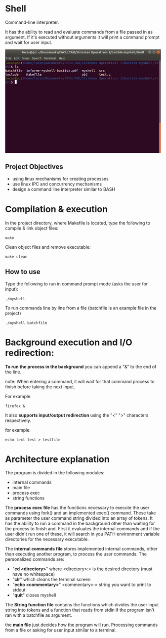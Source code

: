 # Shell
Command-line interpreter.

It has the ability to read and evaluate commands from a file passed in as argument.
If it's executed without arguments it will print a command prompt and wait for user input.

![shell screenshot](img/shell.png)

## Project Objectives
- using linux mechanisms for creating processes
- use linux IPC and concurrency mechanisms
- design a command line interpreter similar to BASH

# Compilation & execution

In the project directory, where Makefile is located, type the following to compile & link object files:
```
make
```

Clean object files and remove executable:
```
make clean
```

## How to use
Type the following to run in command prompt mode (asks the user for input):
```
./myshell
```

To run commands line by line from a file (batchfile is an example file in the project)
```
./myshell batchfile
```

# Background execution and I/O redirection:
**To run the process in the background** you can append a "&" to the end of the line. 

note: When entering a command, it will wait for that command process to finish before taking the next input.

For example:
```
firefox &
```

It also **supports input/output redirection** using the "<" ">" characters respectively.

for example:
```
echo text test > testfile
```



# Architecture explanation 
The program is divided in the following modules:
- internal commands
- main file
- process exec
- string functions

The **process exec file** has the functions necessary to execute the user commands using fork() and an implemented exec() command. These take as parameter the user command string divided into an array of tokens. It has the ability to run a command in the background other than waiting for the process to finish and. First it evaluates the internal commands and if the user didn't run one of these, it will search in you PATH environment variable directories for the necessary executable.

The **internal commands file** stores implemented internal commands, other than executing another program, to process the user commands.
The personalized commands are:
- "**cd \<directory>**" where \<directory>:= is the desired directory (must have no whitespace)
- "**clr**" which cleans the terminal screen
- "**echo \<commentary>**" \<commentary>:= string you want to print to stdout
- "**quit**" closes myshell

The **String function file** contains the functions which divides the user input string into tokens and a function that reads from stdin if the program isn't ran with a batchfile as argument.

the **main file** just decides how the program will run. Processing commands from a file or asking for user input similar to a terminal.